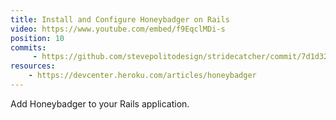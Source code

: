 ```yaml
---
title: Install and Configure Honeybadger on Rails
video: https://www.youtube.com/embed/f9EqclMDi-s
position: 10
commits:
     - https://github.com/stevepolitodesign/stridecatcher/commit/7d1d323398cbad82576debd63e7a4774366bf412
resources:
    - https://devcenter.heroku.com/articles/honeybadger
---
```

Add Honeybadger to your Rails application.